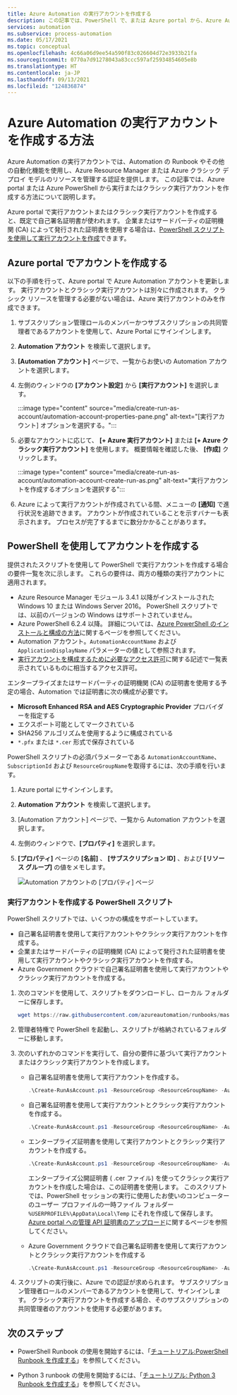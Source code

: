 ```yaml
---
title: Azure Automation の実行アカウントを作成する
description: この記事では、PowerShell で、または Azure portal から、Azure Automation 実行アカウントを作成する方法について説明します。
services: automation
ms.subservice: process-automation
ms.date: 05/17/2021
ms.topic: conceptual
ms.openlocfilehash: 4c66a06d9ee54a590f83c026604d72e3933b21fa
ms.sourcegitcommit: 0770a7d91278043a83ccc597af25934854605e8b
ms.translationtype: HT
ms.contentlocale: ja-JP
ms.lasthandoff: 09/13/2021
ms.locfileid: "124836874"
---
```

# <a name="how-to-create-an-azure-automation-run-as-account"></a>Azure Automation の実行アカウントを作成する方法

Azure Automation の実行アカウントでは、Automation の Runbook やその他の自動化機能を使用し、Azure Resource Manager または Azure クラシック デプロイ モデルのリソースを管理する認証を提供します。 この記事では、Azure portal または Azure PowerShell から実行またはクラシック実行アカウントを作成する方法について説明します。

Azure portal で実行アカウントまたはクラシック実行アカウントを作成すると、既定で自己署名証明書が使われます。 企業またはサードパーティの証明機関 (CA) によって発行された証明書を使用する場合は、[PowerShell スクリプトを使用して実行アカウントを作成](#powershell-script-to-create-a-run-as-account)できます。

## <a name="create-account-in-azure-portal"></a>Azure portal でアカウントを作成する

以下の手順を行って、Azure portal で Azure Automation アカウントを更新します。 実行アカウントとクラシック実行アカウントは別々に作成されます。 クラシック リソースを管理する必要がない場合は、Azure 実行アカウントのみを作成できます。

1. サブスクリプション管理ロールのメンバーかつサブスクリプションの共同管理者であるアカウントを使用して、Azure Portal にサインインします。

2. **Automation アカウント** を検索して選択します。

3. **[Automation アカウント]** ページで、一覧からお使いの Automation アカウントを選択します。

4. 左側のウィンドウの **[アカウント設定]** から **[実行アカウント]** を選択します。

    :::image type="content" source="media/create-run-as-account/automation-account-properties-pane.png" alt-text="[実行アカウント] オプションを選択する。":::

5. 必要なアカウントに応じて、 **[+ Azure 実行アカウント]** または **[+ Azure クラシック実行アカウント]** を使用します。 概要情報を確認した後、 **[作成]** クリックします。

    :::image type="content" source="media/create-run-as-account/automation-account-create-run-as.png" alt-text="実行アカウントを作成するオプションを選択する":::

6. Azure によって実行アカウントが作成されている間、メニューの **[通知]** で進行状況を追跡できます。 アカウントが作成されていることを示すバナーも表示されます。 プロセスが完了するまでに数分かかることがあります。

## <a name="create-account-using-powershell"></a>PowerShell を使用してアカウントを作成する

提供されたスクリプトを使用して PowerShell で実行アカウントを作成する場合の要件一覧を次に示します。 これらの要件は、両方の種類の実行アカウントに適用されます。

* Azure Resource Manager モジュール 3.4.1 以降がインストールされた Windows 10 または Windows Server 2016。 PowerShell スクリプトでは、以前のバージョンの Windows はサポートされていません。
* Azure PowerShell 6.2.4 以降。 詳細については、[Azure PowerShell のインストールと構成の方法](/powershell/azure/install-az-ps)に関するページを参照してください。
* Automation アカウント。`AutomationAccountName` および `ApplicationDisplayName` パラメーターの値として参照されます。
* [実行アカウントを構成するために必要なアクセス許可](automation-security-overview.md#permissions)に関する記述で一覧表示されているものに相当するアクセス許可。

エンタープライズまたはサードパーティの証明機関 (CA) の証明書を使用する予定の場合、Automation では証明書に次の構成が必要です。

   * **Microsoft Enhanced RSA and AES Cryptographic Provider** プロバイダーを指定する
   * エクスポート可能としてマークされている
   * SHA256 アルゴリズムを使用するように構成されている
   * `*.pfx` または `*.cer` 形式で保存されている

PowerShell スクリプトの必須パラメーターである `AutomationAccountName`、`SubscriptionId` および `ResourceGroupName`を取得するには、次の手順を行います。

1. Azure portal にサインインします。

1. **Automation アカウント** を検索して選択します。

1. [Automation アカウント] ページで、一覧から Automation アカウントを選択します。

1. 左側のウィンドウで、**[プロパティ]** を選択します。

1. **[プロパティ]** ページの **[名前]** 、 **[サブスクリプション ID]** 、および **[リソース グループ]** の値をメモします。

   ![Automation アカウントの [プロパティ] ページ](media/create-run-as-account/automation-account-properties.png)

### <a name="powershell-script-to-create-a-run-as-account"></a>実行アカウントを作成する PowerShell スクリプト

PowerShell スクリプトでは、いくつかの構成をサポートしています。

* 自己署名証明書を使用して実行アカウントやクラシック実行アカウントを作成する。
* 企業またはサードパーティの証明機関 (CA) によって発行された証明書を使用して実行アカウントやクラシック実行アカウントを作成する。
* Azure Government クラウドで自己署名証明書を使用して実行アカウントやクラシック実行アカウントを作成する。

1. 次のコマンドを使用して、スクリプトをダウンロードし、ローカル フォルダーに保存します。

    ```powershell
    wget https://raw.githubusercontent.com/azureautomation/runbooks/master/Utility/AzRunAs/Create-RunAsAccount.ps1 -outfile Create-RunAsAccount.ps1
    ```

2. 管理者特権で PowerShell を起動し、スクリプトが格納されているフォルダーに移動します。

3. 次のいずれかのコマンドを実行して、自分の要件に基づいて実行アカウントまたはクラシック実行アカウントを作成します。

    * 自己署名証明書を使用して実行アカウントを作成する。

        ```powershell
        .\Create-RunAsAccount.ps1 -ResourceGroup <ResourceGroupName> -AutomationAccountName <NameofAutomationAccount> -SubscriptionId <SubscriptionId> -ApplicationDisplayName <DisplayNameofAADApplication> -SelfSignedCertPlainPassword <StrongPassword> -CreateClassicRunAsAccount $false
        ```

    * 自己署名証明書を使用して実行アカウントとクラシック実行アカウントを作成する。

        ```powershell
        .\Create-RunAsAccount.ps1 -ResourceGroup <ResourceGroupName> -AutomationAccountName <NameofAutomationAccount> -SubscriptionId <SubscriptionId> -ApplicationDisplayName <DisplayNameofAADApplication> -SelfSignedCertPlainPassword <StrongPassword> -CreateClassicRunAsAccount $true
        ```

    * エンタープライズ証明書を使用して実行アカウントとクラシック実行アカウントを作成する。

        ```powershell
        .\Create-RunAsAccount.ps1 -ResourceGroup <ResourceGroupName> -AutomationAccountName <NameofAutomationAccount> -SubscriptionId <SubscriptionId> -ApplicationDisplayName <DisplayNameofAADApplication>  -SelfSignedCertPlainPassword <StrongPassword> -CreateClassicRunAsAccount $true -EnterpriseCertPathForRunAsAccount <EnterpriseCertPfxPathForRunAsAccount> -EnterpriseCertPlainPasswordForRunAsAccount <StrongPassword> -EnterpriseCertPathForClassicRunAsAccount <EnterpriseCertPfxPathForClassicRunAsAccount> -EnterpriseCertPlainPasswordForClassicRunAsAccount <StrongPassword>
        ```

        エンタープライズ公開証明書 ( .cer ファイル) を使ってクラシック実行アカウントを作成した場合は、この証明書を使用します。 このスクリプトでは、PowerShell セッションの実行に使用したお使いのコンピューターのユーザー プロファイルの一時ファイル フォルダー `%USERPROFILE%\AppData\Local\Temp` にそれを作成して保存します。 [Azure portal への管理 API 証明書のアップロード](../cloud-services/cloud-services-configure-ssl-certificate-portal.md)に関するページを参照してください。

    * Azure Government クラウドで自己署名証明書を使用して実行アカウントとクラシック実行アカウントを作成する

        ```powershell
        .\Create-RunAsAccount.ps1 -ResourceGroup <ResourceGroupName> -AutomationAccountName <NameofAutomationAccount> -SubscriptionId <SubscriptionId> -ApplicationDisplayName <DisplayNameofAADApplication> -SelfSignedCertPlainPassword <StrongPassword> -CreateClassicRunAsAccount $true -EnvironmentName AzureUSGovernment
        ```

4. スクリプトの実行後に、Azure での認証が求められます。 サブスクリプション管理者ロールのメンバーであるアカウントを使用して、サインインします。 クラシック実行アカウントを作成する場合、そのサブスクリプションの共同管理者のアカウントを使用する必要があります。

## <a name="next-steps"></a>次のステップ

* PowerShell Runbook の使用を開始するには、「[チュートリアル:PowerShell Runbook を作成する](./learn/powershell-runbook-managed-identity.md)」を参照してください。

* Python 3 runbook の使用を開始するには、「[チュートリアル: Python 3 Runbook を作成する](learn/automation-tutorial-runbook-textual-python-3.md)」を参照してください。